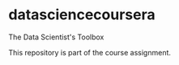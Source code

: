 datasciencecoursera
===================

The Data Scientist's Toolbox

This repository is part of the course assignment.
